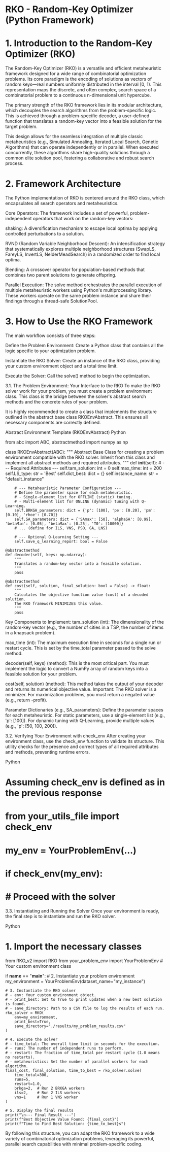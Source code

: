 # RKO - Random-Key Optimizer (Python Framework)
# 1. Introduction to the Random-Key Optimizer (RKO)
The Random-Key Optimizer (RKO) is a versatile and efficient metaheuristic framework designed for a wide range of combinatorial optimization problems. Its core paradigm is the encoding of solutions as vectors of random keys—real numbers uniformly distributed in the interval [0, 1). This representation maps the discrete, and often complex, search space of a combinatorial problem to a continuous n-dimensional unit hypercube.

The primary strength of the RKO framework lies in its modular architecture, which decouples the search algorithms from the problem-specific logic. This is achieved through a problem-specific decoder, a user-defined function that translates a random-key vector into a feasible solution for the target problem.

This design allows for the seamless integration of multiple classic metaheuristics (e.g., Simulated Annealing, Iterated Local Search, Genetic Algorithms) that can operate independently or in parallel. When executed concurrently, these algorithms share high-quality solutions through a common elite solution pool, fostering a collaborative and robust search process.

# 2. Framework Architecture
The Python implementation of RKO is centered around the RKO class, which encapsulates all search operators and metaheuristics.

Core Operators: The framework includes a set of powerful, problem-independent operators that work on the random-key vectors:

shaking: A diversification mechanism to escape local optima by applying controlled perturbations to a solution.

RVND (Random Variable Neighborhood Descent): An intensification strategy that systematically explores multiple neighborhood structures (SwapLS, FareyLS, InvertLS, NelderMeadSearch) in a randomized order to find local optima.

Blending: A crossover operator for population-based methods that combines two parent solutions to generate offspring.

Parallel Execution: The solve method orchestrates the parallel execution of multiple metaheuristic workers using Python's multiprocessing library. These workers operate on the same problem instance and share their findings through a thread-safe SolutionPool.

# 3. How to Use the RKO Framework
The main workflow consists of three steps:

Define the Problem Environment: Create a Python class that contains all the logic specific to your optimization problem.

Instantiate the RKO Solver: Create an instance of the RKO class, providing your custom environment object and a total time limit.

Execute the Solver: Call the solve() method to begin the optimization.

3.1. The Problem Environment: Your Interface to the RKO
To make the RKO solver work for your problem, you must create a problem environment class. This class is the bridge between the solver's abstract search methods and the concrete rules of your problem.

It is highly recommended to create a class that implements the structure outlined in the abstract base class RKOEnvAbstract. This ensures all necessary components are correctly defined.

Abstract Environment Template (RKOEnvAbstract)
Python

from abc import ABC, abstractmethod
import numpy as np

class RKOEnvAbstract(ABC):
    """
    Abstract Base Class for creating a problem environment compatible with the RKO solver.
    Inherit from this class and implement all abstract methods and required attributes.
    """
    def __init__(self):
        # --- Required Attributes ---
        self.tam_solution: int = 0
        self.max_time: int = 200
        self.LS_type: str = 'Best'
        self.dict_best: dict = {}
        self.instance_name: str = "default_instance"

        # --- Metaheuristic Parameter Configuration ---
        # Define the parameter space for each metaheuristic.
        # - Single-element list for OFFLINE (static) tuning.
        # - Multi-element list for ONLINE (dynamic) tuning with Q-Learning.
        self.BRKGA_parameters: dict = {'p': [100], 'pe': [0.20], 'pm': [0.10], 'rhoe': [0.70]}
        self.SA_parameters: dict = {'SAmax': [50], 'alphaSA': [0.99], 'betaMin': [0.05], 'betaMax': [0.25], 'T0': [10000]}
        # ... (define for ILS, VNS, PSO, GA, LNS)

        # --- Optional Q-Learning Setting ---
        self.save_q_learning_report: bool = False

    @abstractmethod
    def decoder(self, keys: np.ndarray):
        """
        Translates a random-key vector into a feasible solution.
        """
        pass

    @abstractmethod
    def cost(self, solution, final_solution: bool = False) -> float:
        """
        Calculates the objective function value (cost) of a decoded solution.
        The RKO framework MINIMIZES this value.
        """
        pass
Key Components to Implement:
tam_solution (int): The dimensionality of the random-key vector (e.g., the number of cities in a TSP, the number of items in a knapsack problem).

max_time (int): The maximum execution time in seconds for a single run or restart cycle. This is set by the time_total parameter passed to the solve method.

decoder(self, keys) (method): This is the most critical part. You must implement the logic to convert a NumPy array of random keys into a feasible solution for your problem.

cost(self, solution) (method): This method takes the output of your decoder and returns its numerical objective value. Important: The RKO solver is a minimizer. For maximization problems, you must return a negated value (e.g., return -profit).

Parameter Dictionaries (e.g., SA_parameters): Define the parameter spaces for each metaheuristic. For static parameters, use a single-element list (e.g., 'p': [100]). For dynamic tuning with Q-Learning, provide multiple values (e.g., 'p': [50, 100, 200]).

3.2. Verifying Your Environment with check_env
After creating your environment class, use the check_env function to validate its structure. This utility checks for the presence and correct types of all required attributes and methods, preventing runtime errors.

Python

# Assuming check_env is defined as in the previous response
# from your_utils_file import check_env 

# my_env = YourProblemEnv(...)
# if check_env(my_env):
#     # Proceed with the solver
3.3. Instantiating and Running the Solver
Once your environment is ready, the final step is to instantiate and run the RKO solver.

Python

# 1. Import the necessary classes
from RKO_v2 import RKO
from your_problem_env import YourProblemEnv # Your custom environment class

if __name__ == "__main__":
    # 2. Instantiate your problem environment
    my_environment = YourProblemEnv(dataset_name="my_instance")

    # 3. Instantiate the RKO solver
    # - env: Your custom environment object.
    # - print_best: Set to True to print updates when a new best solution is found.
    # - save_directory: Path to a CSV file to log the results of each run.
    rko_solver = RKO(
        env=my_environment,
        print_best=True,
        save_directory="./results/my_problem_results.csv"
    )

    # 4. Execute the solver
    # - time_total: The overall time limit in seconds for the execution.
    # - runs: The number of independent runs to perform.
    # - restart: The fraction of time_total per restart cycle (1.0 means no restarts).
    # - metaheuristics: Set the number of parallel workers for each algorithm.
    final_cost, final_solution, time_to_best = rko_solver.solve(
        time_total=300,
        runs=5,
        restart=1.0,
        brkga=2,  # Run 2 BRKGA workers
        ils=2,    # Run 2 ILS workers
        vns=1     # Run 1 VNS worker
    )

    # 5. Display the final results
    print("\n--- Final Result ---")
    print(f"Best Objective Value Found: {final_cost}")
    print(f"Time to Find Best Solution: {time_to_best}s")
By following this structure, you can adapt the RKO framework to a wide variety of combinatorial optimization problems, leveraging its powerful, parallel search capabilities with minimal problem-specific coding.
